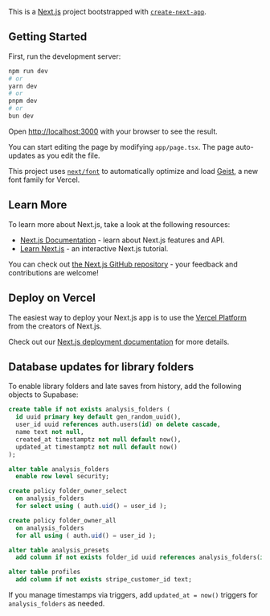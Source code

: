 This is a [Next.js](https://nextjs.org) project bootstrapped with [`create-next-app`](https://nextjs.org/docs/app/api-reference/cli/create-next-app).

## Getting Started

First, run the development server:

```bash
npm run dev
# or
yarn dev
# or
pnpm dev
# or
bun dev
```

Open [http://localhost:3000](http://localhost:3000) with your browser to see the result.

You can start editing the page by modifying `app/page.tsx`. The page auto-updates as you edit the file.

This project uses [`next/font`](https://nextjs.org/docs/app/building-your-application/optimizing/fonts) to automatically optimize and load [Geist](https://vercel.com/font), a new font family for Vercel.

## Learn More

To learn more about Next.js, take a look at the following resources:

- [Next.js Documentation](https://nextjs.org/docs) - learn about Next.js features and API.
- [Learn Next.js](https://nextjs.org/learn) - an interactive Next.js tutorial.

You can check out [the Next.js GitHub repository](https://github.com/vercel/next.js) - your feedback and contributions are welcome!

## Deploy on Vercel

The easiest way to deploy your Next.js app is to use the [Vercel Platform](https://vercel.com/new?utm_medium=default-template&filter=next.js&utm_source=create-next-app&utm_campaign=create-next-app-readme) from the creators of Next.js.

Check out our [Next.js deployment documentation](https://nextjs.org/docs/app/building-your-application/deploying) for more details.

## Database updates for library folders

To enable library folders and late saves from history, add the following objects to Supabase:

```sql
create table if not exists analysis_folders (
  id uuid primary key default gen_random_uuid(),
  user_id uuid references auth.users(id) on delete cascade,
  name text not null,
  created_at timestamptz not null default now(),
  updated_at timestamptz not null default now()
);

alter table analysis_folders
  enable row level security;

create policy folder_owner_select
  on analysis_folders
  for select using ( auth.uid() = user_id );

create policy folder_owner_all
  on analysis_folders
  for all using ( auth.uid() = user_id );

alter table analysis_presets
  add column if not exists folder_id uuid references analysis_folders(id) on delete set null;

alter table profiles
  add column if not exists stripe_customer_id text;
```

If you manage timestamps via triggers, add `updated_at = now()` triggers for `analysis_folders` as needed.
